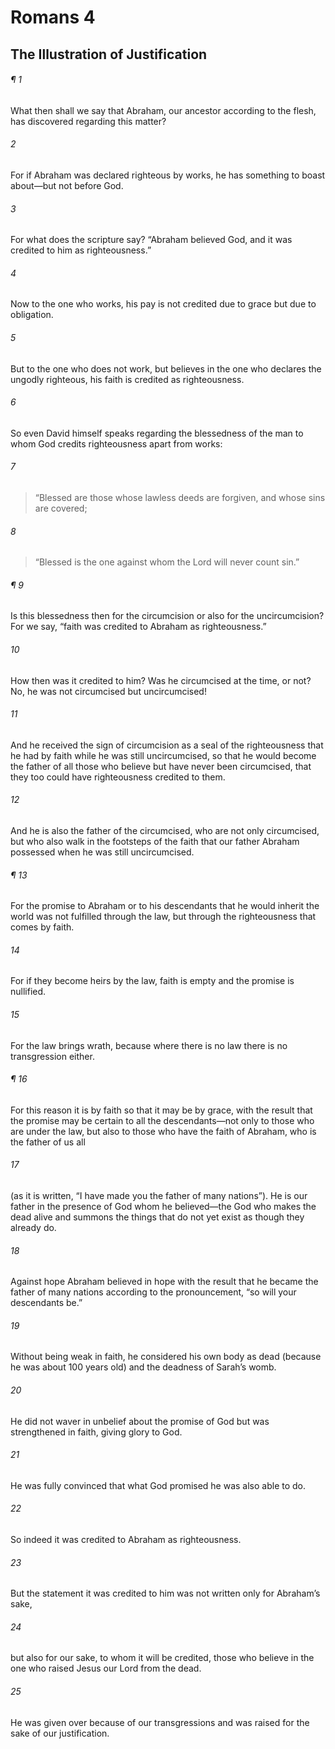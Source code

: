 # Romans 4
## The Illustration of Justification
###### ¶ 1
What then shall we say that Abraham, our ancestor according to the flesh, has discovered regarding this matter?
###### 2
For if Abraham was declared righteous by works, he has something to boast about—but not before God.
###### 3
For what does the scripture say? “Abraham believed God, and it was credited to him as righteousness.”
###### 4
Now to the one who works, his pay is not credited due to grace but due to obligation.
###### 5
But to the one who does not work, but believes in the one who declares the ungodly righteous, his faith is credited as righteousness.
###### 6
So even David himself speaks regarding the blessedness of the man to whom God credits righteousness apart from works:
###### 7
> “Blessed are those whose lawless deeds are forgiven, and whose sins are covered;
###### 8
> “Blessed is the one against whom the Lord will never count sin.”
###### ¶ 9
Is this blessedness then for the circumcision or also for the uncircumcision? For we say, “faith was credited to Abraham as righteousness.”
###### 10
How then was it credited to him? Was he circumcised at the time, or not? No, he was not circumcised but uncircumcised!
###### 11
And he received the sign of circumcision as a seal of the righteousness that he had by faith while he was still uncircumcised, so that he would become the father of all those who believe but have never been circumcised, that they too could have righteousness credited to them.
###### 12
And he is also the father of the circumcised, who are not only circumcised, but who also walk in the footsteps of the faith that our father Abraham possessed when he was still uncircumcised.
###### ¶ 13
For the promise to Abraham or to his descendants that he would inherit the world was not fulfilled through the law, but through the righteousness that comes by faith.
###### 14
For if they become heirs by the law, faith is empty and the promise is nullified.
###### 15
For the law brings wrath, because where there is no law there is no transgression either.
###### ¶ 16
For this reason it is by faith so that it may be by grace, with the result that the promise may be certain to all the descendants—not only to those who are under the law, but also to those who have the faith of Abraham, who is the father of us all
###### 17
(as it is written, “I have made you the father of many nations”). He is our father in the presence of God whom he believed—the God who makes the dead alive and summons the things that do not yet exist as though they already do.
###### 18
Against hope Abraham believed in hope with the result that he became the father of many nations according to the pronouncement, “so will your descendants be.”
###### 19
Without being weak in faith, he considered his own body as dead (because he was about 100 years old) and the deadness of Sarah’s womb.
###### 20
He did not waver in unbelief about the promise of God but was strengthened in faith, giving glory to God.
###### 21
He was fully convinced that what God promised he was also able to do.
###### 22
So indeed it was credited to Abraham as righteousness.
###### 23
But the statement it was credited to him was not written only for Abraham’s sake,
###### 24
but also for our sake, to whom it will be credited, those who believe in the one who raised Jesus our Lord from the dead.
###### 25
He was given over because of our transgressions and was raised for the sake of our justification.
